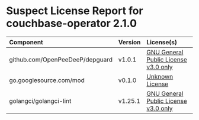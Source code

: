 
Suspect License Report for couchbase-operator 2.1.0
===================================================

|Component|Version|License(s)|
| :--- | :--- | :--- |
|github.com/OpenPeeDeeP/depguard|v1.0.1|[GNU General Public License v3.0 only](../../license-data/f5135f7b-f17e-473a-839b-3ea12860f761.txt)|
|go.googlesource.com/mod|v0.1.0|[Unknown License](../../license-data/00000000-0010-0000-0000-000000000000.txt)|
|golangci/golangci-lint|v1.25.1|[GNU General Public License v3.0 only](../../license-data/f5135f7b-f17e-473a-839b-3ea12860f761.txt)|

